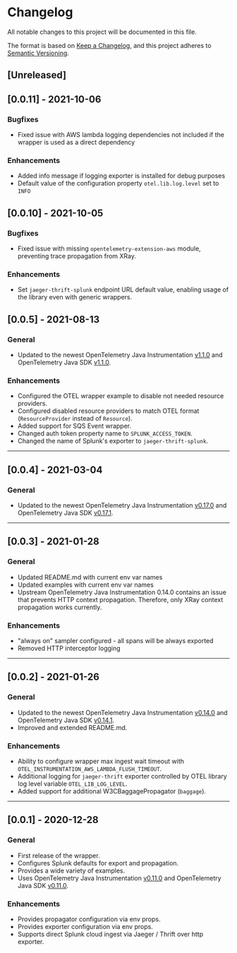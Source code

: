 # Changelog

All notable changes to this project will be documented in this file.

The format is based on [Keep a Changelog](https://keepachangelog.com/en/1.1.0/), and this project adheres
to [Semantic Versioning](https://semver.org/spec/v2.0.0.html).

## [Unreleased]

## [0.0.11] - 2021-10-06

### Bugfixes
- Fixed issue with AWS lambda logging dependencies not included if the wrapper is used as a direct dependency

### Enhancements
- Added info message if logging exporter is installed for debug purposes
- Default value of the configuration property `otel.lib.log.level` set to `INFO`

## [0.0.10] - 2021-10-05

### Bugfixes
- Fixed issue with missing `opentelemetry-extension-aws` module, preventing trace propagation from XRay.

### Enhancements
- Set `jaeger-thrift-splunk` endpoint URL default value, enabling usage of the library even with generic wrappers. 

## [0.0.5] - 2021-08-13

### General
- Updated to the newest OpenTelemetry Java Instrumentation [v1.1.0](https://github.com/open-telemetry/opentelemetry-java-instrumentation/releases/tag/v1.1.0) and OpenTelemetry Java SDK [v1.1.0](https://github.com/open-telemetry/opentelemetry-java/releases/tag/v1.1.0).

### Enhancements
- Configured the OTEL wrapper example to disable not needed resource providers.
- Configured disabled resource providers to match OTEL format (`ResourceProvider` instead of `Resource`).
- Added support for SQS Event wrapper.
- Changed auth token property name to `SPLUNK_ACCESS_TOKEN`.
- Changed the name of Splunk's exporter to `jaeger-thrift-splunk`.

-----
## [0.0.4] - 2021-03-04

### General
- Updated to the newest OpenTelemetry Java Instrumentation [v0.17.0](https://github.com/open-telemetry/opentelemetry-java-instrumentation/releases/tag/v0.17.0) and OpenTelemetry Java SDK [v0.17.1](https://github.com/open-telemetry/opentelemetry-java/releases/tag/v0.17.1).

-----
## [0.0.3] - 2021-01-28

### General
- Updated README.md with current env var names
- Updated examples with current env var names
- Upstream OpenTelemetry Java Instrumentation 0.14.0 contains an issue that prevents HTTP context propagation. Therefore, only XRay context propagation works currently.

### Enhancements
- "always on" sampler configured - all spans will be always exported
- Removed HTTP interceptor logging

------
## [0.0.2] - 2021-01-26

### General
- Updated to the newest OpenTelemetry Java Instrumentation [v0.14.0](https://github.com/open-telemetry/opentelemetry-java-instrumentation/releases/tag/v0.14.0) and OpenTelemetry Java SDK [v0.14.1](https://github.com/open-telemetry/opentelemetry-java/releases/tag/v0.14.1).
- Improved and extended README.md.

### Enhancements
- Ability to configure wrapper max ingest wait timeout with `OTEL_INSTRUMENTATION_AWS_LAMBDA_FLUSH_TIMEOUT`.
- Additional logging for `jaeger-thrift` exporter controlled by OTEL library log level variable `OTEL_LIB_LOG_LEVEL`.
- Added support for additional W3CBaggagePropagator (`baggage`).

------
## [0.0.1] - 2020-12-28

### General
- First release of the wrapper. 
- Configures Splunk defaults for export and propagation.
- Provides a wide variety of examples.
- Uses OpenTelemetry Java Instrumentation [v0.11.0](https://github.com/open-telemetry/opentelemetry-java-instrumentation/releases/tag/v0.11.0) and OpenTelemetry Java SDK [v0.11.0](https://github.com/open-telemetry/opentelemetry-java/releases/tag/v0.11.0).

### Enhancements
- Provides propagator configuration via env props.
- Provides exporter configuration via env props.
- Supports direct Splunk cloud ingest via Jaeger / Thrift over http exporter.